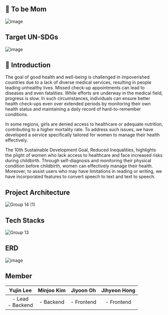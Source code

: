 ## 🤰 To be Mom
![image](https://github.com/GDSC-23-24-BABY-APP/tobemom-spring-mvc/assets/80439068/63c22d41-a927-41e5-87bc-07681ce62e5e)

## Target UN-SDGs
![image](https://github.com/GDSC-23-24-BABY-APP/tobemom-spring-mvc/assets/80439068/4a10365d-d6a3-4ed5-b426-04b761c42cf1)


## 🙌 Introduction
The goal of good health and well-being is challenged in impoverished countries due to a lack of diverse medical services, resulting in people leading unhealthy lives. Missed check-up appointments can lead to diseases and even fatalities. While efforts are underway in the medical field, progress is slow. In such circumstances, individuals can ensure better health check-ups even over extended periods by monitoring their own health status and maintaining a daily record of hard-to-remember conditions.

In some regions, girls are denied access to healthcare or adequate nutrition, contributing to a higher mortality rate. To address such issues, we have developed a service specifically tailored for women to manage their health effectively.

The 10th Sustainable Development Goal, Reduced Inequalities, highlights the plight of women who lack access to healthcare and face increased risks during childbirth. Through self-diagnosis and monitoring their physical condition before childbirth, women can effectively manage their health. Moreover, to assist users who may have limitations in reading or writing, we have incorporated features to convert speech to text and text to speech.


## Project Architecture

![Group 14 (1)](https://github.com/GDSC-23-24-BABY-APP/tobemom-spring-mvc/assets/80439068/e41af0c5-1331-41b9-ad87-0be023c56328)


## Tech Stacks

![Group 13](https://github.com/GDSC-23-24-BABY-APP/tobemom-spring-mvc/assets/80439068/68597a23-5f28-4c34-bea8-4dfcb67c125d)


## ERD

![image](https://github.com/GDSC-23-24-BABY-APP/tobemom-spring-mvc/assets/80439068/0ca1e8e0-b0c9-4eea-a333-37483be35a57)



## Member

| **Yujin Lee** | **Minjoo Kim** | **Jiyoon Oh** | **Jihyeon Hong** |
|:-------------:|:---------------:|:-------------:|:--------------:|
| - Lead  <br>- Backend  | - Backend | - Frontend | - Frontend |


<br>
<br>
